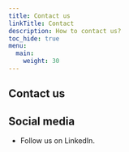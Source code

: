 ```yaml
---
title: Contact us
linkTitle: Contact
description: How to contact us?
toc_hide: true
menu:
  main:
    weight: 30
---
```


## Contact us


## Social media

* Follow us on LinkedIn.